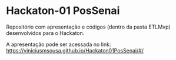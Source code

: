 # Hackaton-01 PosSenai

Repositório com apresentação e códigos (dentro da pasta ETLMvp) desenvolvidos para o Hackaton.

A apresentação pode ser acessada no link: https://viniciusmsousa.github.io/Hackaton01PosSenai/#/
